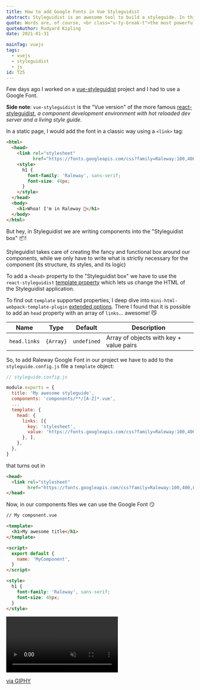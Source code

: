 ```yaml
---
title: How to add Google Fonts in Vue Styleguidist
abstract: Styleguidist is an awesome tool to build a styleguide. In this post I'll show how to add a Google Font link in the HTML page.
quote: Words are, of course, <br class="u-ty-break-t">the most powerful drug used by mankind
quoteAuthor: Rudyard Kipling
date: 2021-01-31

mainTag: vuejs
tags:
  - vuejs
  - styleguidist
  - js
id: T25
---
```


Few days ago I worked on a [vue-styleguidist](https://github.com/vue-styleguidist/vue-styleguidist) project and I had to use a Google Font.

**Side note**: `vue-styleguidist` is the "Vue version" of the more famous [react-styleguidist](https://github.com/styleguidist/react-styleguidist), _a component development environment with hot reloaded dev server and a living style guide_.

In a static page, I would add the font in a classic way using a `<link>` tag:

```html
<html>
  <head>
    <link rel="stylesheet"
          href="https://fonts.googleapis.com/css?family=Raleway:100,400,800">
    <style>
      h1 {
        font-family: 'Raleway', sans-serif;
        font-size: 48px;
      }
    </style>
  </head>
  <body>
    <h1>Whoa! I'm in Raleway 📝</h1>
  </body>
</html>
```

But hey, in Styleguidist we are writing components into the "Styleguidist box" 📦!

Styleguidist takes care of creating the fancy and functional box around our components, while we only have to write what is strictly necessary for the component (its structure, its styles, and its logic)

To add a `<head>` property to the "Styleguidist box" we have to use the `react-styleguidist` [template property](https://react-styleguidist.js.org/docs/configuration/#template) which lets us change the HTML of the Styleguidist application.

To find out `template` supported properties, I deep dive into `mini-html-webpack-template-plugin` [extended options](https://www.npmjs.com/package/@vxna/mini-html-webpack-template#extended-options). There I found that it is possible to add an `head` property with an array of `links`... awesome! 😼

| Name         | Type      | Default     | Description                             |
|--------------|-----------|-------------|-----------------------------------------|
| `head.links` | `{Array}` | `undefined` | Array of objects with key + value pairs |

So, to add Raleway Google Font in our project we have to add to the `styleguide.config.js` file a  `template` object:

```js
// styleguide.config.js

module.exports = {
  title: 'My awesome styleguide',
  components: 'components/**/[A-Z]*.vue',
  ...
  template: {
    head: {
      links: [{
        key: 'stylesheet',
        value: 'https://fonts.googleapis.com/css?family=Raleway:100,400,800',
      }, ],
    },
  },
}
```

that turns out in

```html
<head>
  <link rel="stylesheet"
        href="https://fonts.googleapis.com/css?family=Raleway:100,400,800">
</head>
```

Now, in our components files we can use the Google Font 😏

```html
// My component.vue

<template>
  <h1>My awesome title</h1>
</template>

<script>
  export default {
    name: 'MyComponent',
  }
</script>

<style>
  h1 {
    font-family: 'Raleway', sans-serif;
    font-size: 48px;
  }
</style>
```

<div class="s-giphy s-giphy--small-d">
  <video autoplay loop muted playsinline>
    <source src="https://i.giphy.com/media/3oKIPsgVPHyPPG5p3a/giphy.mp4" type="video/mp4">
  </video>
  <p><a href="https://media.giphy.com/media/3oKIPsgVPHyPPG5p3a/giphy.mp4">via GIPHY</a></p>
</div>
